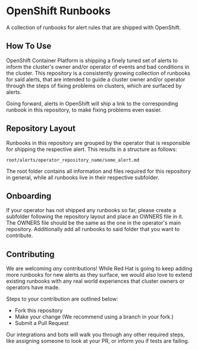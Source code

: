 # OpenShift Runbooks

A collection of runbooks for alert rules that are shipped with OpenShift.

## How To Use
OpenShift Container Platform is shipping a finely tuned set of alerts to inform
the cluster's owner and/or operator of events and bad conditions in the cluster.
This repository is a consistently growing collection of runbooks for said
alerts, that are intended to guide a cluster owner and/or operator through the
steps of fixing problems on clusters, which are surfaced by alerts.

Going forward, alerts in OpenShift will ship a link to the corresponding runbook
in this repository, to make fixing problems even easier.

## Repository Layout
Runbooks in this repository are grouped by the operator that is responsible for
shipping the respective alert. This results in a structure as follows:

`root/alerts/operator_repository_name/some_alert.md`

The root folder contains all information and files required for this repository
in general, while all runbooks live in their respective subfolder.

## Onboarding
If your operator has not shipped any runbooks so far, please create a subfolder
following the repository layout and place an OWNERS file in it. The OWNERS file
should be the same as the one in the operator's main repository. Additionally
add all runbooks to said folder that you want to contribute.

## Contributing
We are welcoming *any* contributions! While Red Hat is going to keep adding more
runbooks for new alerts as they surface, we would also love to extend existing
runbooks with any real world experiences that cluster owners or operators have
made.

Steps to your contribution are outlined below:
* Fork this repository
* Make your change (We recommend using a branch in your fork.)
* Submit a Pull Request

Our integrations and bots will walk you through any other required steps, like
assigning someone to look at your PR, or inform you if tests are failing.
